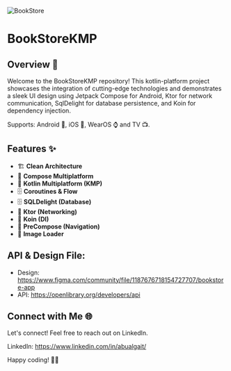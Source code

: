  ![BookStore](https://github.com/abualgait/BookStoreKMP/assets/38107393/a68e240d-e467-415d-b543-5d7a8caa9f9c)

# BookStoreKMP 

## Overview 🚀


Welcome to the BookStoreKMP repository! This kotlin-platform project showcases the integration of cutting-edge technologies and demonstrates a sleek UI design using Jetpack Compose for Android, Ktor for network communication, SqlDelight for database persistence, and Koin for dependency injection.

Supports: Android 📱, iOS 📱, WearOS ⌚ and TV 📺.

## Features ✨

- 🏗 **Clean Architecture** 
- 🎨 **Compose Multiplatform**  
- 🚀 **Kotlin Multiplatform (KMP)**
- 🗄️ **Coroutines & Flow** 
- 🗄️ **SQLDelight (Database)**
- 🚀 **Ktor (Networking)**
- 🚀 **Koin (DI)**
- 🚀 **PreCompose (Navigation)**
- 🚀 **Image Loader**
  

## API & Design File:
- Design: https://www.figma.com/community/file/1187676718154727707/bookstore-app
- API: https://openlibrary.org/developers/api

## Connect with Me 🌐

Let's connect! Feel free to reach out on LinkedIn.

LinkedIn: https://www.linkedin.com/in/abualgait/

Happy coding! 🚀✨
